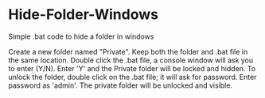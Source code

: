 # Hide-Folder-Windows
Simple .bat code to hide a folder in windows

Create a new folder named "Private".
Keep both the folder and .bat file in the same location.
Double click the .bat file, a console window will ask you to enter (Y/N).
Enter 'Y' and the Private folder will be locked and hidden.
To unlock the folder, double click on the .bat file; it will ask for password.
Enter password as 'admin'.
The private folder will be unlocked and visible.
